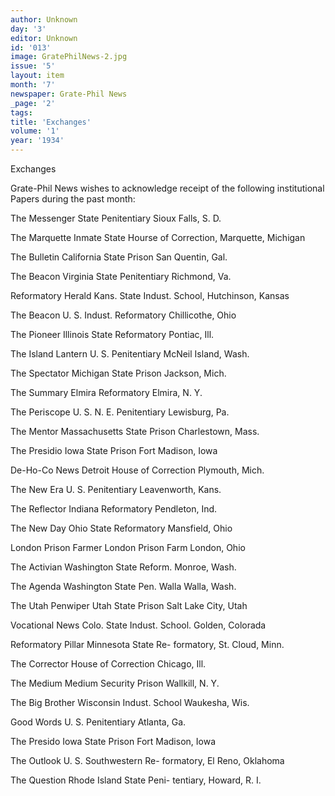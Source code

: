 ```yaml
---
author: Unknown
day: '3'
editor: Unknown
id: '013'
image: GratePhilNews-2.jpg
issue: '5'
layout: item
month: '7'
newspaper: Grate-Phil News
_page: '2'
tags:
title: 'Exchanges'
volume: '1'
year: '1934'
---
```

Exchanges

Grate-Phil News wishes to acknowledge
receipt of the following institutional
Papers during the past month:

The Messenger State Penitentiary
Sioux Falls, S. D.

The Marquette Inmate State Hourse of
Correction, Marquette, Michigan

The Bulletin California State Prison
San Quentin, Gal.

The Beacon Virginia State Penitentiary
Richmond, Va.

Reformatory Herald Kans. State Indust.
School, Hutchinson, Kansas

The Beacon U. S. Indust. Reformatory
Chillicothe, Ohio

The Pioneer Illinois State Reformatory 
Pontiac, Ill.

The Island Lantern U. S. Penitentiary
McNeil Island, Wash.

The Spectator
Michigan State Prison
Jackson, Mich.

The Summary
Elmira Reformatory
Elmira, N. Y.

The Periscope U. S. N. E. Penitentiary
Lewisburg, Pa.

The Mentor
Massachusetts State Prison
Charlestown, Mass.

The Presidio Iowa State Prison
Fort Madison, Iowa

De-Ho-Co News Detroit House of Correction
Plymouth, Mich.

The New Era U. S. Penitentiary
Leavenworth, Kans.

The Reflector Indiana Reformatory
Pendleton, Ind.

The New Day Ohio State Reformatory
Mansfield, Ohio

London Prison Farmer London Prison Farm
London, Ohio

The Activian Washington State Reform.
Monroe, Wash.

The Agenda Washington State Pen.
Walla Walla, Wash.

The Utah Penwiper Utah State Prison
Salt Lake City, Utah

Vocational News Colo. State Indust. School.
Golden, Colorada

Reformatory Pillar Minnesota State Re-
formatory, St. Cloud, Minn.

The Corrector House of Correction
Chicago, Ill.

The Medium Medium Security Prison
Wallkill, N. Y.

The Big Brother Wisconsin Indust. School
Waukesha, Wis.

Good Words U. S. Penitentiary
Atlanta, Ga.

The Presido Iowa State Prison
Fort Madison, Iowa

The Outlook U. S. Southwestern Re-
formatory, El Reno, Oklahoma

The Question Rhode Island State Peni-
tentiary, Howard, R. I.